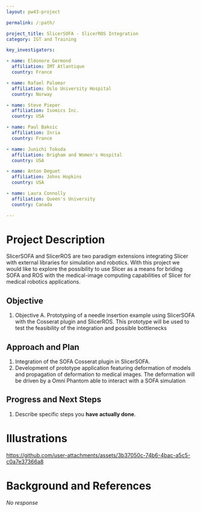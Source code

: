 ```yaml
---
layout: pw43-project

permalink: /:path/

project_title: SlicerSOFA - SlicerROS Integration
category: IGT and Training

key_investigators:

- name: Eléonore Germond
  affiliation: IMT Atlantique
  country: France

- name: Rafael Palomar
  affiliation: Oslo University Hospital
  country: Norway

- name: Steve Pieper
  affiliation: Isomics Inc.
  country: USA

- name: Paul Baksic
  affiliation: Inria
  country: France

- name: Junichi Tokuda
  affiliation: Brigham and Women's Hospital
  country: USA

- name: Anton Deguet
  affiliation: Johns Hopkins
  country: USA

- name: Laura Connolly
  affiliation: Queen's University
  country: Canada

---
```


# Project Description

<!-- Add a short paragraph describing the project. -->


SlicerSOFA and SlicerROS are two paradigm extensions integrating Slicer with external libraries for simulation and robotics. With this project we would like to explore the possibility to use Slicer as a means for briding SOFA and ROS with the medical-image computing capabilities of Slicer for medical robotics applications.



## Objective

<!-- Describe here WHAT you would like to achieve (what you will have as end result). -->


1. Objective A. Prototyping of a needle insertion example using SlicerSOFA with the Cosserat plugin and SlicerROS. This prototype will be used to test the feasibility of the integration and possible bottlenecks




## Approach and Plan

<!-- Describe here HOW you would like to achieve the objectives stated above. -->


1. Integration of the SOFA Cosserat plugin in SlicerSOFA. 
2. Development of prototype application featuring deformation of models and propagation of deformation to medical images. The deformation will be driven by a Omni Phantom able to interact with a SOFA simulation



## Progress and Next Steps

<!-- Update this section as you make progress, describing of what you have ACTUALLY DONE.
     If there are specific steps that you could not complete then you can describe them here, too. -->


1. Describe specific steps you **have actually done**.




# Illustrations

<!-- Add pictures and links to videos that demonstrate what has been accomplished. -->


https://github.com/user-attachments/assets/3b37050c-74b6-4bac-a5c5-c0a7e37366a8



# Background and References

<!-- If you developed any software, include link to the source code repository.
     If possible, also add links to sample data, and to any relevant publications. -->


_No response_


